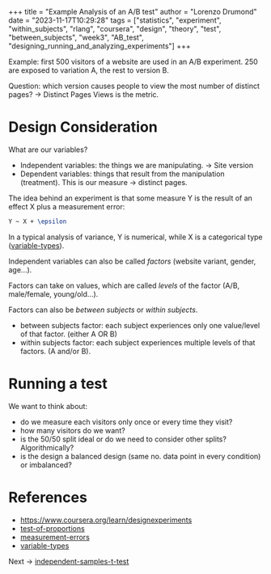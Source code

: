 +++
title = "Example Analysis of an A/B test"
author = "Lorenzo Drumond"
date = "2023-11-17T10:29:28"
tags = ["statistics",  "experiment",  "within_subjects",  "rlang",  "coursera",  "design",  "theory",  "test",  "between_subjects",  "week3",  "AB_test",  "designing_running_and_analyzing_experiments"]
+++


Example: first 500 visitors of a website are used in an A/B experiment. 250 are exposed to variation A, the rest to version B.

Question: which version causes people to view the most number of distinct pages? -> Distinct Pages Views is the metric.

# Design Consideration

What are our variables?

- Independent variables: the things we are manipulating. -> Site version
- Dependent variables: things that result from the manipulation (treatment). This is our measure -> distinct pages.

The idea behind an experiment is that some measure Y is the result of an effect X plus a measurement error:
```latex
Y ~ X + \epsilon
```

In a typical analysis of variance, Y is numerical, while X is a categorical type ([variable-types](/wiki/variable-types/)).

Independent variables can also be called _factors_ (website variant, gender, age...).

Factors can take on values, which are called _levels_ of the factor (A/B, male/female, young/old...).

Factors can also be _between subjects_ or _within subjects_.

- between subjects factor: each subject experiences only one value/level of that factor. (either A OR B)
- within subjects factor: each subject experiences multiple levels of that factors. (A and/or B).

# Running a test
We want to think about:
- do we measure each visitors only once or every time they visit?
- how many visitors do we want?
- is the 50/50 split ideal or do we need to consider other splits? Algorithmically?
- is the design a balanced design (same no. data point in every condition) or imbalanced?

# References
- https://www.coursera.org/learn/designexperiments
- [test-of-proportions](/wiki/test-of-proportions/)
- [measurement-errors](/wiki/measurement-errors/)
- [variable-types](/wiki/variable-types/)

Next -> [independent-samples-t-test](/wiki/independent-samples-t-test/)

